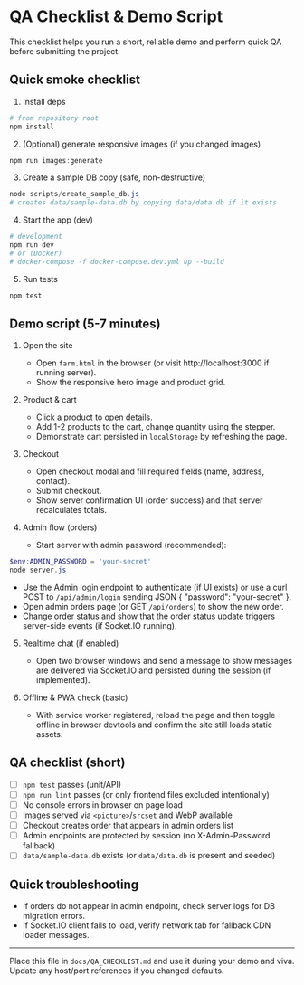 # QA Checklist & Demo Script

This checklist helps you run a short, reliable demo and perform quick QA before submitting the project.

## Quick smoke checklist

1. Install deps

```powershell
# from repository root
npm install
```

2. (Optional) generate responsive images (if you changed images)

```powershell
npm run images:generate
```

3. Create a sample DB copy (safe, non-destructive)

```powershell
node scripts/create_sample_db.js
# creates data/sample-data.db by copying data/data.db if it exists
```

4. Start the app (dev)

```powershell
# development
npm run dev
# or (Docker)
# docker-compose -f docker-compose.dev.yml up --build
```

5. Run tests

```powershell
npm test
```

## Demo script (5-7 minutes)

1. Open the site
   - Open `farm.html` in the browser (or visit http://localhost:3000 if running server).
   - Show the responsive hero image and product grid.

2. Product & cart
   - Click a product to open details.
   - Add 1-2 products to the cart, change quantity using the stepper.
   - Demonstrate cart persisted in `localStorage` by refreshing the page.

3. Checkout
   - Open checkout modal and fill required fields (name, address, contact).
   - Submit checkout.
   - Show server confirmation UI (order success) and that server recalculates totals.

4. Admin flow (orders)
   - Start server with admin password (recommended):

```powershell
$env:ADMIN_PASSWORD = 'your-secret'
node server.js
```

   - Use the Admin login endpoint to authenticate (if UI exists) or use a curl POST to `/api/admin/login` sending JSON { "password": "your-secret" }.
   - Open admin orders page (or GET `/api/orders`) to show the new order.
   - Change order status and show that the order status update triggers server-side events (if Socket.IO running).

5. Realtime chat (if enabled)
   - Open two browser windows and send a message to show messages are delivered via Socket.IO and persisted during the session (if implemented).

6. Offline & PWA check (basic)
   - With service worker registered, reload the page and then toggle offline in browser devtools and confirm the site still loads static assets.

## QA checklist (short)

- [ ] `npm test` passes (unit/API)
- [ ] `npm run lint` passes (or only frontend files excluded intentionally)
- [ ] No console errors in browser on page load
- [ ] Images served via `<picture>`/`srcset` and WebP available
- [ ] Checkout creates order that appears in admin orders list
- [ ] Admin endpoints are protected by session (no X-Admin-Password fallback)
- [ ] `data/sample-data.db` exists (or `data/data.db` is present and seeded)

## Quick troubleshooting

- If orders do not appear in admin endpoint, check server logs for DB migration errors.
- If Socket.IO client fails to load, verify network tab for fallback CDN loader messages.

---

Place this file in `docs/QA_CHECKLIST.md` and use it during your demo and viva. Update any host/port references if you changed defaults.
